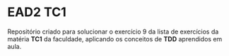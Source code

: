 # EAD2 TC1
Repositório criado para solucionar o exercício 9 da lista de exercícios da matéria **TC1** da faculdade, aplicando os conceitos de **TDD** aprendidos em aula.
